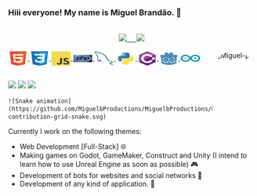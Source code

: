 ### Hiii everyone! My name is Miguel Brandão. :wave:

<div align="center"> <br>
  <a href="https://github.com/MiguelbProductions">
  <img height="180em" src="https://github-readme-stats.vercel.app/api?username=MiguelbProductions&show_icons=true&theme=tokyonight&include_all_commits=true&count_private=true"/>
  <span>           ‎ ‎ ‎   ‎  </span>
  <img height="180em" src="https://github-readme-stats.vercel.app/api/top-langs/?username=MiguelbProductions&layout=compact&langs_count=7&theme=tokyonight"/>
</div>

<div style="display: inline_block"><br>
  <img align="center" alt="Miguel-HTML" height="30" width="40" src="https://raw.githubusercontent.com/devicons/devicon/master/icons/html5/html5-original.svg">
  <img align="center" alt="Miguel-CSS" height="30" width="40" src="https://raw.githubusercontent.com/devicons/devicon/master/icons/css3/css3-original.svg">
  <img align="center" alt="Miguel-Js" height="30" width="40" src="https://raw.githubusercontent.com/devicons/devicon/master/icons/javascript/javascript-original.svg">
  <img align="center" alt="Miguel-PHP" height="30" width="40" src="https://raw.githubusercontent.com/devicons/devicon/master/icons/php/php-original.svg">
  <img align="center" alt="Miguel-MySQL" height="30" width="40" src="https://raw.githubusercontent.com/devicons/devicon/master/icons/mysql/mysql-original.svg">
  <img align="center" alt="Miguel-Python" height="30" width="40" src="https://raw.githubusercontent.com/devicons/devicon/master/icons/python/python-original.svg">
  <img align="center" alt="Miguel-Csharp" height="30" width="40" src="https://raw.githubusercontent.com/devicons/devicon/master/icons/csharp/csharp-original.svg">
  <img align="center" alt="Miguel-Godot" height="30" width="40" src="https://raw.githubusercontent.com/devicons/devicon/master/icons/godot/godot-original.svg">
  <img align="center" alt="Miguel-Arduino" height="30" width="40" src="https://raw.githubusercontent.com/devicons/devicon/master/icons/arduino/arduino-original.svg">
  <img align="right" alt="Miguel-pic" height="150" style="border-radius:50px;" src="https://i.imgur.com/AzmLhp1.png">
</div> 
 
## 

<div> 
  <a href="https://discord.gg/uKj6BcjW" target="_blank"><img src="https://img.shields.io/badge/Discord-7289DA?style=for-the-badge&logo=discord&logoColor=white" target="_blank"></a> 
  <a href="https://www.linkedin.com/in/miguel-brandão-207010259/" target="_blank"><img src="https://img.shields.io/badge/-LinkedIn-%230077B5?style=for-the-badge&logo=linkedin&logoColor=white" target="_blank"></a> 
  <a href = "mailto:miguellbproductions@gmail.com"><img src="https://img.shields.io/badge/Gmail-D14836?style=for-the-badge&logo=gmail&logoColor=white" target="_blank"></a>


    ![Snake animation](https://github.com/MiguelbProductions/MiguelbProductions/blob/output/github-contribution-grid-snake.svg)

</div>

  
  
Currently I work on the following themes:
  - Web Development [Full-Stack] 🌐
  - Making games on Godot, GameMaker, Construct and Unity (I intend to learn how to use Unreal Engine as soon as possible) 🎮
  - Development of bots for websites and social networks 🤖
  - Development of any kind of application. 📱
